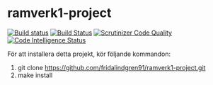 # ramverk1-project

[![Build status](https://travis-ci.org/fridalindgren91/ramverk1-project.svg?branch=master)](https://travis-ci.org/fridalindgren91/ramverk1-project)
[![Build Status](https://scrutinizer-ci.com/g/fridalindgren91/ramverk1-project/badges/build.png?b=master)](https://scrutinizer-ci.com/g/fridalindgren91/ramverk1-project/build-status/master)
[![Scrutinizer Code Quality](https://scrutinizer-ci.com/g/fridalindgren91/ramverk1-project/badges/quality-score.png?b=master)](https://scrutinizer-ci.com/g/fridalindgren91/ramverk1-project/?branch=master)
[![Code Intelligence Status](https://scrutinizer-ci.com/g/fridalindgren91/ramverk1-project/badges/code-intelligence.svg?b=master)](https://scrutinizer-ci.com/code-intelligence)

För att installera detta projekt, kör följande kommandon:  
1. git clone https://github.com/fridalindgren91/ramverk1-project.git
2. make install
